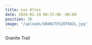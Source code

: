 ```yaml
---
title: Los Altos
date: 2024-02-19 00:37:00 -06:00
position: 39
image: "/uploads/GRANITE%20TRAIL.jpg"
---
```


Granite Trail